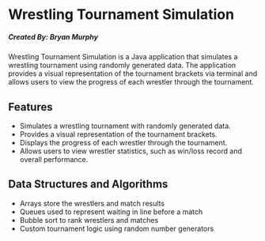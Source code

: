 # Wrestling Tournament Simulation
##### Created By: Bryan Murphy

Wrestling Tournament Simulation is a Java application that simulates a wrestling tournament using randomly generated data. The application provides a visual representation of the tournament brackets via terminal and allows users to view the progress of each wrestler through the tournament.

## Features

- Simulates a wrestling tournament with randomly generated data.
- Provides a visual representation of the tournament brackets.
- Displays the progress of each wrestler through the tournament.
- Allows users to view wrestler statistics, such as win/loss record and overall performance.

## Data Structures and Algorithms
- Arrays store the wrestlers and match results
- Queues used to represent waiting in line before a match
- Bubble sort to rank wrestlers and matches
- Custom tournament logic using random number generators
